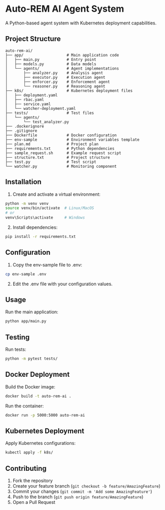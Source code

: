 # Auto-REM AI Agent System

A Python-based agent system with Kubernetes deployment capabilities.

## Project Structure

```
auto-rem-ai/
├── app/                   # Main application code
│   ├── main.py            # Entry point
│   ├── models.py          # Data models
│   └── agents/            # Agent implementations
│       ├── analyzer.py    # Analysis agent
│       ├── executor.py    # Execution agent
│       ├── enforcer.py    # Enforcement agent
│       └── reasoner.py    # Reasoning agent
├── k8s/                   # Kubernetes deployment files
│   ├── deployment.yaml
│   ├── rbac.yaml
│   ├── service.yaml
│   └── watcher-deployment.yaml
├── tests/                 # Test files
│   └── agents/
│       └── test_analyzer.py
├── .dockerignore
├── .gitignore
├── Dockerfile             # Docker configuration
├── env-sample             # Environment variables template
├── plan.md                # Project plan
├── requirements.txt       # Python dependencies
├── sample_request.sh      # Example request script
├── structure.txt          # Project structure
├── test.py                # Test script
└── watcher.py             # Monitoring component
```

## Installation

1. Create and activate a virtual environment:
```bash
python -m venv venv
source venv/bin/activate  # Linux/MacOS
# or
venv\Scripts\activate     # Windows
```

2. Install dependencies:
```bash
pip install -r requirements.txt
```

## Configuration

1. Copy the env-sample file to .env:
```bash
cp env-sample .env
```

2. Edit the .env file with your configuration values.

## Usage

Run the main application:
```bash
python app/main.py
```

## Testing

Run tests:
```bash
python -m pytest tests/
```

## Docker Deployment

Build the Docker image:
```bash
docker build -t auto-rem-ai .
```

Run the container:
```bash
docker run -p 5000:5000 auto-rem-ai
```

## Kubernetes Deployment

Apply Kubernetes configurations:
```bash
kubectl apply -f k8s/
```

## Contributing

1. Fork the repository
2. Create your feature branch (`git checkout -b feature/AmazingFeature`)
3. Commit your changes (`git commit -m 'Add some AmazingFeature'`)
4. Push to the branch (`git push origin feature/AmazingFeature`)
5. Open a Pull Request